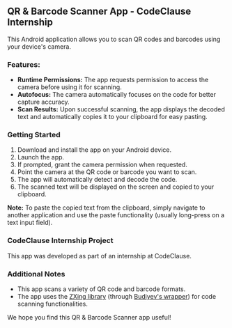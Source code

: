 ## QR & Barcode Scanner App - CodeClause Internship

This Android application allows you to scan QR codes and barcodes using your device's camera. 

### Features:

* **Runtime Permissions:** The app requests permission to access the camera before using it for scanning.
* **Autofocus:** The camera automatically focuses on the code for better capture accuracy.
* **Scan Results:** Upon successful scanning, the app displays the decoded text and automatically copies it to your clipboard for easy pasting. 

### Getting Started

1. Download and install the app on your Android device.
2. Launch the app.
3. If prompted, grant the camera permission when requested.
4. Point the camera at the QR code or barcode you want to scan.
5. The app will automatically detect and decode the code.
6. The scanned text will be displayed on the screen and copied to your clipboard.

**Note:** To paste the copied text from the clipboard, simply navigate to another application and use the paste functionality (usually long-press on a text input field).


### CodeClause Internship Project

This app was developed as part of an internship at CodeClause.

### Additional Notes

* This app scans a variety of QR code and barcode formats. 
* The app uses the [ZXing library](https://github.com/zxing/zxing) (through [Budiyev's wrapper](https://github.com/yuriy-budiyev/code-scanner)) for code scanning functionalities.

We hope you find this QR & Barcode Scanner app useful!
